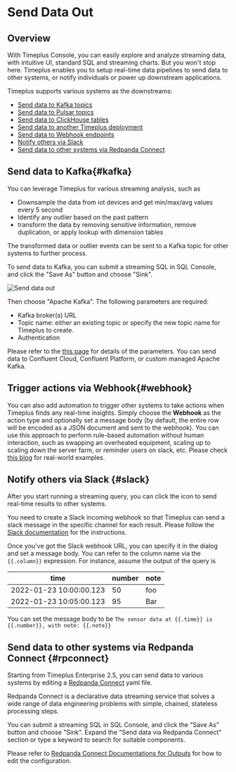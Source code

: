 #  Send Data Out

## Overview

With Timeplus Console, you can easily explore and analyze streaming data, with intuitive UI, standard SQL and streaming charts. But you won't stop here. Timeplus enables you to setup real-time data pipelines to send data to other systems, or notify individuals or power up downstream applications.

Timeplus supports various systems as the downstreams:
* [Send data to Kafka topics](#kafka)
* [Send data to Pulsar topics](/pulsar-external-stream#write-data-to-pulsar)
* [Send data to ClickHouse tables](/proton-clickhouse-external-table#write)
* [Send data to another Timeplus deployment](/timeplus-source)
* [Send data to Webhook endpoints](#webhook)
* [Notify others via Slack](#slack)
* [Send data to other systems via Redpanda Connect](#rpconnect)

## Send data to Kafka{#kafka}

You can leverage Timeplus for various streaming analysis, such as

* Downsample the data from iot devices and get min/max/avg values every 5 second
* Identify any outlier based on the past pattern
* transform the data by removing sensitive information, remove duplication, or apply lookup with dimension tables

The transformed data or outlier events can be sent to a Kafka topic for other systems to further process.

To send data to Kafka, you can submit a streaming SQL in SQL Console, and click the "Save As" button and choose "Sink".

![Send data out](/img/sink.png)

Then choose "Apache Kafka". The following parameters are required:

* Kafka broker(s) URL
* Topic name: either an existing topic or specify the new topic name for Timeplus to create.
* Authentication

Please refer to the [this page](/ingestion#kafka) for details of the parameters. You can send data to Confluent Cloud, Confluent Platform, or custom managed Apache Kafka.

## Trigger actions via Webhook{#webhook}

You can also add automation to trigger other systems to take actions when Timeplus finds any real-time insights. Simply choose the **Webhook** as the action type and optionally set a message body (by default, the entire row will be encoded as a JSON document and sent to the webhook). You can use this approach to perform rule-based automation without human interaction, such as swapping an overheated equipment, scaling up to scaling down the server farm, or reminder users on slack, etc. Please check [this blog](https://www.timeplus.com/post/build-a-real-time-security-app-in-3-easy-steps) for real-world examples.

## Notify others via Slack {#slack}

After you start running a streaming query, you can click the icon to send real-time results to other systems.

You need to create a Slack incoming webhook so that Timeplus can send a slack message in the specific channel for each result. Please follow the [Slack documentation](https://api.slack.com/messaging/webhooks) for the instructions.

Once you've got the Slack webhook URL, you can specify it in the dialog and set a message body. You can refer to the column name via the `{{.column}}` expression. For instance, assume the output of the query is

| time                    | number | note |
| ----------------------- | ------ | ---- |
| 2022-01-23 10:00:00.123 | 50     | foo  |
| 2022-01-23 10:05:00.123 | 95     | Bar  |

You can set the message body to be `The sensor data at {{.time}} is {{.number}}, with note: {{.note}}`

## Send data to other systems via Redpanda Connect {#rpconnect}

Starting from Timeplus Enterprise 2.5, you can send data to various systems by editing a [Redpanda Connect](https://www.redpanda.com/connect) yaml file.

Redpanda Connect is a declarative data streaming service that solves a wide range of data engineering problems with simple, chained, stateless processing steps.

You can submit a streaming SQL in SQL Console, and click the "Save As" button and choose "Sink". Expand the "Send data via Redpanda Connect" section or type a keyword to search for suitable components.

Please refer to [Redpanda Connect Documentations for Outputs](https://docs.redpanda.com/redpanda-connect/components/outputs/about/) for how to edit the configuration.
